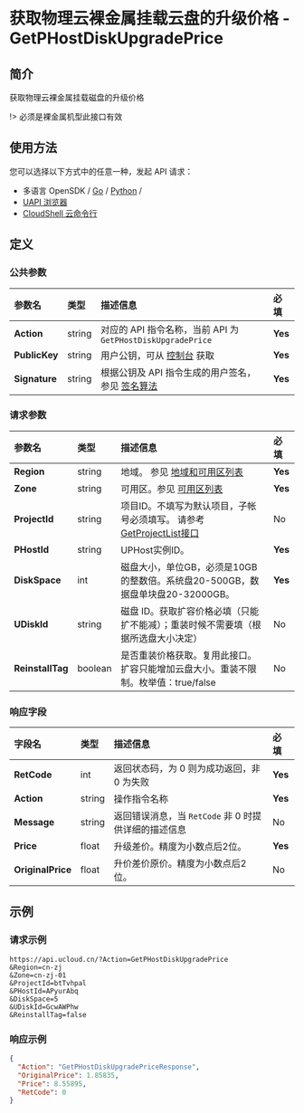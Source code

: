 # 获取物理云裸金属挂载云盘的升级价格 - GetPHostDiskUpgradePrice

## 简介

获取物理云裸金属挂载磁盘的升级价格



!> 必须是裸金属机型此接口有效


## 使用方法

您可以选择以下方式中的任意一种，发起 API 请求：
- 多语言 OpenSDK / [Go](https://github.com/ucloud/ucloud-sdk-go) / [Python](https://github.com/ucloud/ucloud-sdk-python3) /
- [UAPI 浏览器](https://console.ucloud.cn/uapi/detail?id=GetPHostDiskUpgradePrice)
- [CloudShell 云命令行](https://shell.ucloud.cn/)


## 定义

### 公共参数

| 参数名 | 类型 | 描述信息 | 必填 |
|:---|:---|:---|:---|
| **Action**     | string  | 对应的 API 指令名称，当前 API 为 `GetPHostDiskUpgradePrice`                        | **Yes** |
| **PublicKey**  | string  | 用户公钥，可从 [控制台](https://console.ucloud.cn/uapi/apikey) 获取                                             | **Yes** |
| **Signature**  | string  | 根据公钥及 API 指令生成的用户签名，参见 [签名算法](api/summary/signature.md)  | **Yes** |

### 请求参数

| 参数名 | 类型 | 描述信息 | 必填 |
|:---|:---|:---|:---|
| **Region** | string | 地域。 参见 [地域和可用区列表](api/summary/regionlist) |**Yes**|
| **Zone** | string | 可用区。参见 [可用区列表](api/summary/regionlist) |**Yes**|
| **ProjectId** | string | 项目ID。不填写为默认项目，子帐号必须填写。 请参考[GetProjectList接口](api/summary/get_project_list) |No|
| **PHostId** | string | UPHost实例ID。 |**Yes**|
| **DiskSpace** | int | 磁盘大小，单位GB，必须是10GB的整数倍。系统盘20-500GB，数据盘单块盘20-32000GB。 |**Yes**|
| **UDiskId** | string | 磁盘 ID。获取扩容价格必填（只能扩不能减）；重装时候不需要填（根据所选盘大小决定） |No|
| **ReinstallTag** | boolean | 是否重装价格获取。复用此接口。扩容只能增加云盘大小。重装不限制。枚举值：true/false |No|

### 响应字段

| 字段名 | 类型 | 描述信息 | 必填 |
|:---|:---|:---|:---|
| **RetCode** | int | 返回状态码，为 0 则为成功返回，非 0 为失败 |**Yes**|
| **Action** | string | 操作指令名称 |**Yes**|
| **Message** | string | 返回错误消息，当 `RetCode` 非 0 时提供详细的描述信息 |No|
| **Price** | float | 升级差价。精度为小数点后2位。 |**Yes**|
| **OriginalPrice** | float | 升价差价原价。精度为小数点后2位。 |No|




## 示例

### 请求示例
    
```
https://api.ucloud.cn/?Action=GetPHostDiskUpgradePrice
&Region=cn-zj
&Zone=cn-zj-01
&ProjectId=btTvhpal
&PHostId=APyurAbq
&DiskSpace=5
&UDiskId=GcwAWPhw
&ReinstallTag=false
```

### 响应示例
    
```json
{
  "Action": "GetPHostDiskUpgradePriceResponse",
  "OriginalPrice": 1.85835,
  "Price": 8.55895,
  "RetCode": 0
}
```





